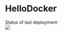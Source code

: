 # HelloDocker

Status of last deployment: <br>
<img src="https://github.com/DenisKhanov/HelloDocker/workflows/My-Test/badge.svg?branch=master"><br>
